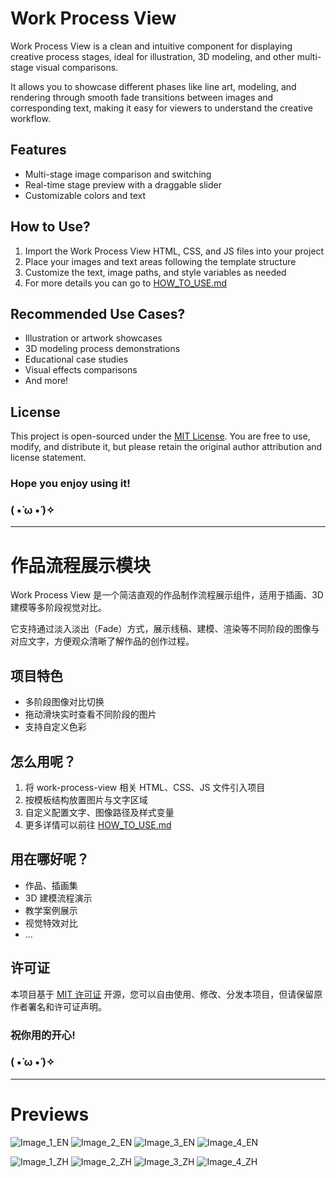 # Work Process View

Work Process View is a clean and intuitive component for displaying creative process stages, ideal for illustration, 3D modeling, and other multi-stage visual comparisons.

It allows you to showcase different phases like line art, modeling, and rendering through smooth fade transitions between images and corresponding text, making it easy for viewers to understand the creative workflow.

## Features

- Multi-stage image comparison and switching
- Real-time stage preview with a draggable slider
- Customizable colors and text

## How to Use?

1. Import the Work Process View HTML, CSS, and JS files into your project
2. Place your images and text areas following the template structure
3. Customize the text, image paths, and style variables as needed
4. For more details you can go to [HOW_TO_USE.md](https://github.com/menggekkd/work-process-view/blob/main/HOW_TO_USE.md)

## Recommended Use Cases?

- Illustration or artwork showcases
- 3D modeling process demonstrations
- Educational case studies
- Visual effects comparisons
- And more!

## License

This project is open-sourced under the [MIT License](https://github.com/menggekkd/work-process-view/blob/main/LICENSE). You are free to use, modify, and distribute it, but please retain the original author attribution and license statement.

### Hope you enjoy using it!
### ( •̀ ω •́ )✧

---

# 作品流程展示模块

Work Process View 是一个简洁直观的作品制作流程展示组件，适用于插画、3D建模等多阶段视觉对比。

它支持通过淡入淡出（Fade）方式，展示线稿、建模、渲染等不同阶段的图像与对应文字，方便观众清晰了解作品的创作过程。

## 项目特色

- 多阶段图像对比切换
- 拖动滑块实时查看不同阶段的图片
- 支持自定义色彩

## 怎么用呢？

1. 将 work-process-view 相关 HTML、CSS、JS 文件引入项目
2. 按模板结构放置图片与文字区域
3. 自定义配置文字、图像路径及样式变量
4. 更多详情可以前往 [HOW_TO_USE.md](https://github.com/menggekkd/work-process-view/blob/main/HOW_TO_USE.md)

## 用在哪好呢？

- 作品、插画集
- 3D 建模流程演示
- 教学案例展示
- 视觉特效对比
- ...

## 许可证

本项目基于 [MIT 许可证](https://github.com/menggekkd/work-process-view/blob/main/LICENSE) 开源，您可以自由使用、修改、分发本项目，但请保留原作者署名和许可证声明。

### 祝你用的开心!
### ( •̀ ω •́ )✧


---

# Previews


![Image_1_EN](https://github.com/user-attachments/assets/ee0b9e51-cecd-4916-b1cc-2d1992ebf30f)
![Image_2_EN](https://github.com/user-attachments/assets/bf2983d8-3e01-4a1c-8a20-d015c90a6f79)
![Image_3_EN](https://github.com/user-attachments/assets/a308d79e-b6d4-4f7d-a644-86e6d310bb84)
![Image_4_EN](https://github.com/user-attachments/assets/197fd7ad-aa62-4d84-91ef-3a8856127f38)

![Image_1_ZH](https://github.com/user-attachments/assets/46ee96db-9bcf-4473-a9d6-a7610572e5f6)
![Image_2_ZH](https://github.com/user-attachments/assets/6f0a9766-ec41-41b8-831d-8d72c4acaf1d)
![Image_3_ZH](https://github.com/user-attachments/assets/a8a854e1-b1cf-4d98-85d2-f1801145af93)
![Image_4_ZH](https://github.com/user-attachments/assets/8b53d0a5-1db3-42c2-add3-7b13f0be9f97)
